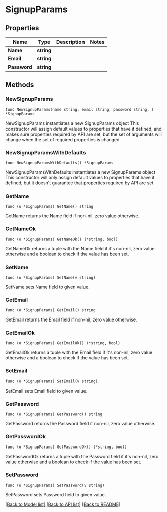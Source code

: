 # SignupParams

## Properties

Name | Type | Description | Notes
------------ | ------------- | ------------- | -------------
**Name** | **string** |  | 
**Email** | **string** |  | 
**Password** | **string** |  | 

## Methods

### NewSignupParams

`func NewSignupParams(name string, email string, password string, ) *SignupParams`

NewSignupParams instantiates a new SignupParams object
This constructor will assign default values to properties that have it defined,
and makes sure properties required by API are set, but the set of arguments
will change when the set of required properties is changed

### NewSignupParamsWithDefaults

`func NewSignupParamsWithDefaults() *SignupParams`

NewSignupParamsWithDefaults instantiates a new SignupParams object
This constructor will only assign default values to properties that have it defined,
but it doesn't guarantee that properties required by API are set

### GetName

`func (o *SignupParams) GetName() string`

GetName returns the Name field if non-nil, zero value otherwise.

### GetNameOk

`func (o *SignupParams) GetNameOk() (*string, bool)`

GetNameOk returns a tuple with the Name field if it's non-nil, zero value otherwise
and a boolean to check if the value has been set.

### SetName

`func (o *SignupParams) SetName(v string)`

SetName sets Name field to given value.


### GetEmail

`func (o *SignupParams) GetEmail() string`

GetEmail returns the Email field if non-nil, zero value otherwise.

### GetEmailOk

`func (o *SignupParams) GetEmailOk() (*string, bool)`

GetEmailOk returns a tuple with the Email field if it's non-nil, zero value otherwise
and a boolean to check if the value has been set.

### SetEmail

`func (o *SignupParams) SetEmail(v string)`

SetEmail sets Email field to given value.


### GetPassword

`func (o *SignupParams) GetPassword() string`

GetPassword returns the Password field if non-nil, zero value otherwise.

### GetPasswordOk

`func (o *SignupParams) GetPasswordOk() (*string, bool)`

GetPasswordOk returns a tuple with the Password field if it's non-nil, zero value otherwise
and a boolean to check if the value has been set.

### SetPassword

`func (o *SignupParams) SetPassword(v string)`

SetPassword sets Password field to given value.



[[Back to Model list]](../README.md#documentation-for-models) [[Back to API list]](../README.md#documentation-for-api-endpoints) [[Back to README]](../README.md)



